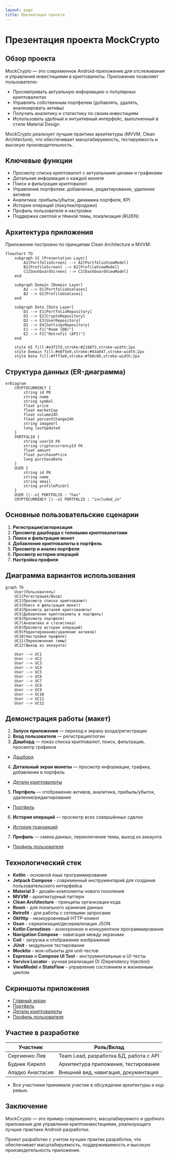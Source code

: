 ```yaml
---
layout: page
title: Презентация проекта
---
```


# Презентация проекта MockCrypto

## Обзор проекта

MockCrypto — это современное Android-приложение для отслеживания и управления инвестициями в криптовалюты. Приложение позволяет пользователю:
- Просматривать актуальную информацию о популярных криптовалютах
- Управлять собственным портфелем (добавлять, удалять, анализировать активы)
- Получать аналитику и статистику по своим инвестициям
- Использовать удобный и интуитивный интерфейс, выполненный в стиле Material Design

MockCrypto реализует лучшие практики архитектуры (MVVM, Clean Architecture), что обеспечивает масштабируемость, тестируемость и высокую производительность.

## Ключевые функции

- Просмотр списка криптовалют с актуальными ценами и графиками
- Детальная информация о каждой монете
- Поиск и фильтрация криптовалют
- Управление портфелем: добавление, редактирование, удаление активов
- Аналитика: прибыль/убыток, динамика портфеля, KPI
- История операций (покупки/продажи)
- Профиль пользователя и настройки
- Поддержка светлой и тёмной темы, локализация (RU/EN)

## Архитектура приложения

Приложение построено по принципам Clean Architecture и MVVM:

```mermaid
flowchart TD
    subgraph UI [Presentation Layer]
        A1[PortfolioScreen] --> A2[PortfolioViewModel]
        B1[ProfileScreen] --> B2[ProfileViewModel]
        C1[DashboardScreen] --> C2[DashboardViewModel]
    end

    subgraph Domain [Domain Layer]
        A2 --> D1[PortfolioUseCases]
        B2 --> D2[ProfileUseCases]
    end

    subgraph Data [Data Layer]
        D1 --> E1[PortfolioRepository]
        D1 --> E2[CryptoRepository]
        D2 --> E3[UserRepository]
        D2 --> E4[SettingsRepository]
        E1 --> F1["Room (DB)"]
        E2 --> F2["Retrofit (API)"]
    end

    style UI fill:#e3f2fd,stroke:#2196f3,stroke-width:2px
    style Domain fill:#e8f5e9,stroke:#43a047,stroke-width:2px
    style Data fill:#fff3e0,stroke:#fb8c00,stroke-width:2px
```

## Структура данных (ER-диаграмма)

```mermaid
erDiagram
    CRYPTOCURRENCY {
        string id PK
        string name
        string symbol
        float price
        float marketCap
        float volume24h
        float percentChange24h
        string imageUrl
        long lastUpdated
    }
    PORTFOLIO {
        string userId FK
        string cryptocurrencyId FK
        float amount
        float purchasePrice
        long purchaseDate
    }
    USER {
        string id PK
        string name
        string email
        string profilePicUrl
    }
    USER ||--o{ PORTFOLIO : "has"
    CRYPTOCURRENCY ||--o{ PORTFOLIO : "included_in"
```

## Основные пользовательские сценарии

1. **Регистрация/авторизация**
2. **Просмотр дашборда с топовыми криптовалютами**
3. **Поиск и фильтрация монет**
4. **Добавление криптовалюты в портфель**
5. **Просмотр и анализ портфеля**
6. **Просмотр истории операций**
7. **Настройка профиля**

## Диаграмма вариантов использования

```mermaid
graph TD
    User(Пользователь)
    UC1(Регистрация/Вход)
    UC2(Просмотр списка криптовалют)
    UC3(Поиск и фильтрация монет)
    UC4(Просмотр деталей криптовалюты)
    UC5(Добавление криптовалюты в портфель)
    UC6(Просмотр портфеля)
    UC7(Аналитика и статистика)
    UC8(Просмотр истории операций)
    UC9(Редактирование/удаление активов)
    UC10(Настройки профиля)
    UC11(Переключение темы)
    UC12(Выход из аккаунта)

    User --> UC1
    User --> UC2
    User --> UC3
    User --> UC4
    User --> UC5
    User --> UC6
    User --> UC7
    User --> UC8
    User --> UC9
    User --> UC10
    User --> UC11
    User --> UC12
```

## Демонстрация работы (макет)

1. **Запуск приложения** — переход к экрану входа/регистрации
2. **Вход пользователя** — регистрация/логин
3. **Дашборд** — показ списка криптовалют, поиск, фильтрация, просмотр графиков
- [Дашборд](screenshots/main_screen.png)
4. **Детальный экран монеты** — просмотр информации, графика, добавление в портфель
- [Детали криптовалюты](screenshots/crypto_detail_screen.png)
5. **Портфель** — отображение активов, аналитика, прибыль/убыток, удаление/редактирование
- [Портфель](screenshots/portfolio_screen.png)
6. **История операций** — просмотр всех совершённых сделок
- [История транзакций](screenshots/transactions.png)
7. **Профиль** — смена данных, переключение темы, выход из аккаунта
- [Профиль пользователя](screenshots/profile_screen.png)

## Технологический стек

- **Kotlin** - основной язык программирования
- **Jetpack Compose** - современный инструментарий для создания пользовательского интерфейса
- **Material 3** - дизайн-компоненты нового поколения
- **MVVM** - архитектурный паттерн
- **Clean Architecture** - принципы организации кода
- **Room** - для локального хранения данных
- **Retrofit** - для работы с сетевыми запросами
- **OkHttp** - низкоуровневый HTTP-клиент
- **Gson** - сериализация/десериализация JSON
- **Kotlin Coroutines** - асинхронное и конкурентное программирование
- **Navigation Compose** - навигация между экранами
- **Coil** - загрузка и отображение изображений
- **JUnit** - модульное тестирование
- **Mockito** - мок-объекты для unit-тестов
- **Espresso** и **Compose UI Test** - инструментальные и UI-тесты
- **Service Locator** - ручная реализация DI (Dependency Injection)
- **ViewModel** и **StateFlow** - управление состоянием и жизненным циклом

## Скриншоты приложения

- [Главный экран](screenshots/main_screen.png)
- [Портфель](screenshots/portfolio_screen.png)
- [Детали криптовалюты](screenshots/crypto_detail_screen.png)
- [Профиль пользователя](screenshots/profile_screen.png)

## Участие в разработке

| Участник         | Роль/Вклад                                   |
|------------------|----------------------------------------------|
| Сергиенко Лев    | Team Lead, разработка БД, работа с API       |
| Будник Кирилл    | Архитектура приложения, тестирование         |
| Аладко Анастасия | Внешний вид, навигация, документация         |

- Все участники принимали участие в обсуждении архитектуры и код-ревью.

## Заключение

MockCrypto — это пример современного, масштабируемого и удобного приложения для управления криптоинвестициями, реализующего лучшие практики Android-разработки.

Проект разработан с учетом лучших практик разработки, что обеспечивает масштабируемость, поддерживаемость и высокую производительность приложения.

